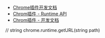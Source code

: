 - [Chrome插件开发文档](http://open.chrome.360.cn/extension_dev/overview.html)
- [Chrom插件 - Runtime API](https://crxdoc-zh.appspot.com/extensions/runtime#event-onInstalled)
- [Chrom插件 - 开发文档](https://crxdoc-zh.appspot.com/extensions/devguide)

// string chrome.runtime.getURL(string path)